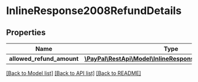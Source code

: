 # InlineResponse2008RefundDetails

## Properties
Name | Type | Description | Notes
------------ | ------------- | ------------- | -------------
**allowed_refund_amount** | [**\PayPal\RestApi\Model\InlineResponse2008DisputeAmount**](InlineResponse2008DisputeAmount.md) |  | [optional] 

[[Back to Model list]](../README.md#documentation-for-models) [[Back to API list]](../README.md#documentation-for-api-endpoints) [[Back to README]](../README.md)


